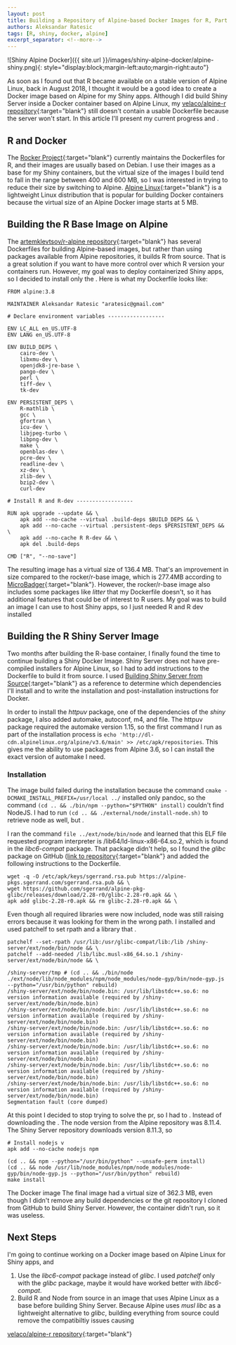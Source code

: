 ```yaml
---
layout: post
title: Building a Repository of Alpine-based Docker Images for R, Part I
authors: Aleksandar Ratesic
tags: [R, shiny, docker, alpine]
excerpt_separator: <!--more-->
---
```


![Shiny Alpine Docker]({{ site.url }}/images/shiny-alpine-docker/alpine-shiny.png){: style="display:block;margin-left:auto;margin-right:auto"}

As soon as I found out that R became available on a stable version of Alpine Linux, back in August 2018, I thought it would be a good idea to create a Docker image based on Alpine for my Shiny apps. Although I did build Shiny Server inside a Docker container based on Alpine Linux, my [velaco/alpine-r repository](https://github.com/velaco/alpine-r){:target="blank"} still doesn't contain a usable Dockerfile because the server won't start. In this article I'll present my current progress and .

<!--more-->

## R and Docker

The [Rocker Project](https://github.com/rocker-org/rocker){:target="blank"} currently maintains the Dockerfiles for R, and their images are usually based on Debian. I use their images as a base for my Shiny containers, but the virtual size of the images I build tend to fall in the range between 400 and 600 MB, so I was interested in trying to reduce their size by switching to Alpine. [Alpine Linux](https://alpinelinux.org/){:target="blank"} is a lightweight Linux distribution that is popular for building Docker containers because the virtual size of an Alpine Docker image starts at 5 MB.

## Building the R Base Image on Alpine

The [artemklevtsov/r-alpine repository](https://github.com/artemklevtsov/r-alpine){:target="blank"} has several Dockerfiles for building Alpine-based images, but rather than using packages available from Alpine repositories, it builds R from source. That is a great solution if you want to have more control over which R version your containers run. However, my goal was to deploy containerized Shiny apps, so I decided to install only the . Here is what my Dockerfile looks like:

```docker
FROM alpine:3.8

MAINTAINER Aleksandar Ratesic "aratesic@gmail.com"

# Declare environment variables ------------------

ENV LC_ALL en_US.UTF-8
ENV LANG en_US.UTF-8

ENV BUILD_DEPS \
    cairo-dev \ 
    libxmu-dev \
    openjdk8-jre-base \ 
    pango-dev \
    perl \
    tiff-dev \
    tk-dev

ENV PERSISTENT_DEPS \
    R-mathlib \
    gcc \
    gfortran \
    icu-dev \
    libjpeg-turbo \
    libpng-dev \
    make \
    openblas-dev \
    pcre-dev \
    readline-dev \
    xz-dev \
    zlib-dev \
    bzip2-dev \
    curl-dev

# Install R and R-dev ------------------

RUN apk upgrade --update && \
    apk add --no-cache --virtual .build-deps $BUILD_DEPS && \
    apk add --no-cache --virtual .persistent-deps $PERSISTENT_DEPS && \
    apk add --no-cache R R-dev && \
    apk del .build-deps

CMD ["R", "--no-save"]
```

The resulting image has a virtual size of 136.4 MB. That's an improvement in size compared to the rocker/r-base image, which is 277.4MB according to [MicroBadger](https://microbadger.com/images/rocker/r-base){:target="blank"}. However, the rocker/r-base image also includes some packages like *litter* that my Dockerfile doesn't, so it has additional features that could be of interest to R users. My goal was to build an image I can use to host Shiny apps, so I just needed R and R dev installed 

## Building the R Shiny Server Image

Two months after building the R-base container, I finally found the time to continue building a Shiny Docker Image. Shiny Server does not have pre-compiled installers for Alpine Linux, so I had to add instructions to the Dockerfile to build it from source. I used [Building Shiny Server from Source](https://github.com/rstudio/shiny-server/wiki/Building-Shiny-Server-from-Source){:target="blank"} as a reference to determine which dependencies I'll install and to write the installation and post-installation instructions for Docker.

In order to install the *httpuv* package, one of the dependencies of the *shiny* package, I also added automake, autoconf, m4, and file. The httpuv package required the automake version 1.15, so the first command I run as part of the installation process is `echo 'http://dl-cdn.alpinelinux.org/alpine/v3.6/main' >> /etc/apk/repositories`. This gives me the ability to use packages from Alpine 3.6, so I can install the exact version of automake I need.

### Installation

The image build failed during the installation because the command `cmake -DCMAKE_INSTALL_PREFIX=/usr/local ../` installed only pandoc, so the command `(cd .. && ./bin/npm --python="$PYTHON" install)` couldn't find NodeJS. I had to run `(cd .. && ./external/node/install-node.sh)` to retrieve node as well, but .

I ran the command `file ../ext/node/bin/node` and learned that this ELF file requested program interpreter is /lib64/ld-linux-x86-64.so.2, which is found in the *libc6-compat* package. That package didn't help, so I found the *glibc* package on GitHub ([link to repository](https://github.com/sgerrand/alpine-pkg-glibc){:target="blank"} and added the following instructions to the Dockerfile.

```shell
wget -q -O /etc/apk/keys/sgerrand.rsa.pub https://alpine-pkgs.sgerrand.com/sgerrand.rsa.pub && \
wget https://github.com/sgerrand/alpine-pkg-glibc/releases/download/2.28-r0/glibc-2.28-r0.apk && \
apk add glibc-2.28-r0.apk && rm glibc-2.28-r0.apk && \
```

Even though all required libraries were now included, node was still raising errors because it was looking for them in the wrong path. I installed and used patchelf to set rpath and a library that .

```shell
patchelf --set-rpath /usr/lib:/usr/glibc-compat/lib:/lib /shiny-server/ext/node/bin/node && \
patchelf --add-needed /lib/libc.musl-x86_64.so.1 /shiny-server/ext/node/bin/node && \
```

```shell
/shiny-server/tmp # (cd .. && ./bin/node ./ext/node/lib/node_modules/npm/node_modules/node-gyp/bin/node-gyp.js --python="/usr/bin/python" rebuild)
/shiny-server/ext/node/bin/node.bin: /usr/lib/libstdc++.so.6: no version information available (required by /shiny-server/ext/node/bin/node.bin)
/shiny-server/ext/node/bin/node.bin: /usr/lib/libstdc++.so.6: no version information available (required by /shiny-server/ext/node/bin/node.bin)
/shiny-server/ext/node/bin/node.bin: /usr/lib/libstdc++.so.6: no version information available (required by /shiny-server/ext/node/bin/node.bin)
/shiny-server/ext/node/bin/node.bin: /usr/lib/libstdc++.so.6: no version information available (required by /shiny-server/ext/node/bin/node.bin)
/shiny-server/ext/node/bin/node.bin: /usr/lib/libstdc++.so.6: no version information available (required by /shiny-server/ext/node/bin/node.bin)
/shiny-server/ext/node/bin/node.bin: /usr/lib/libstdc++.so.6: no version information available (required by /shiny-server/ext/node/bin/node.bin)
Segmentation fault (core dumped)
```

At this point I decided to stop trying to solve the pr, so I had to . Instead of downloading the . The node version from the Alpine repository was 8.11.4. The Shiny Server repository downloads version 8.11.3, so 

```shell
# Install nodejs v
apk add --no-cache nodejs npm

(cd .. && npm --python="/usr/bin/python" --unsafe-perm install)
(cd .. && node /usr/lib/node_modules/npm/node_modules/node-gyp/bin/node-gyp.js --python="/usr/bin/python" rebuild)
make install
```

The Docker image The final image had a virtual size of 362.3 MB, even though I didn't remove any build dependencies or the git repository I cloned from GitHub to build Shiny Server. However, the container didn't run, so it was useless.

## Next Steps

I'm going to continue working on a Docker image based on Alpine Linux for Shiny apps, and 

1. Use the *libc6-compat* package instead of *glibc*. I used *patchelf* only with the *glibc* package, maybe it would have worked better with *libc6-compat*.
2. Build R and Node from source in an image that uses Alpine Linux as a base before building Shiny Server. Because Alpine uses *musl libc* as a lightweight alternative to *glibc*, building everything from source could remove the compatibiltiy issues causing 

[velaco/alpine-r repository](https://github.com/velaco/alpine-r){:target="blank"}